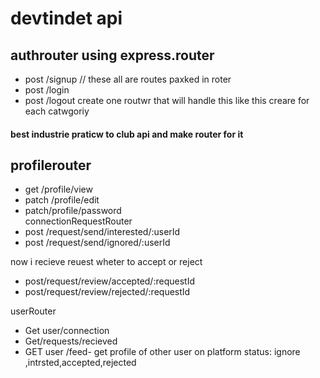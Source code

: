 # devtindet api
 ## authrouter using express.router
- post /signup // these all are routes paxked in roter 
- post /login
- post /logout
create one routwr that will handle this like this creare for each catwgoriy 
 #### best industrie praticw to club api and make router for it
## profilerouter
- get /profile/view
- patch /profile/edit
- patch/profile/password      
connectionRequestRouter
- post /request/send/interested/:userId 
- post /request/send/ignored/:userId 



now i recieve reuest wheter to accept or reject
- post/request/review/accepted/:requestId
 - post/request/review/rejected/:requestId

userRouter
 - Get user/connection
 - Get/requests/recieved
 - GET user /feed- get profile of other user on platform 
status: ignore ,intrsted,accepted,rejected